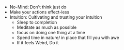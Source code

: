 - No-Mind: Don't think just  do 
- Make your actions effect-less
- Intuition: Cultivating and trusting your intuition
	- Sleep to completion
	- Meditate as much as possible
	- focus on doing one thing at a time
	- Spend time in nature/ in place that fill you with awe
	- If it feels Weird, Do it